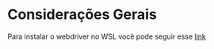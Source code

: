 # Considerações Gerais
Para instalar o webdriver no WSL você pode seguir esse [link](https://medium.com/@donadviser/running-selenium-and-chrome-on-wsl2-cfabe7db4bbb)